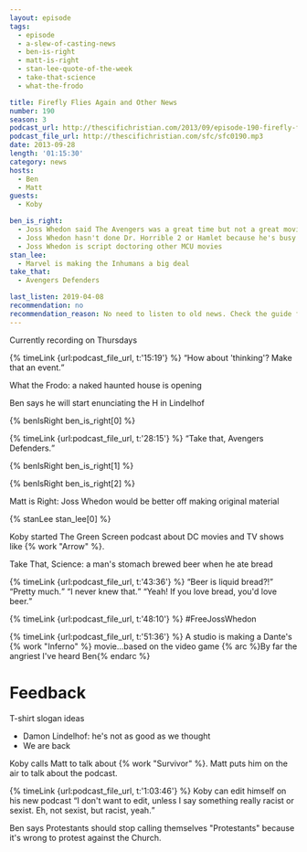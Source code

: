 ```yaml
---
layout: episode
tags:
  - episode
  - a-slew-of-casting-news
  - ben-is-right
  - matt-is-right
  - stan-lee-quote-of-the-week
  - take-that-science
  - what-the-frodo

title: Firefly Flies Again and Other News
number: 190
season: 3
podcast_url: http://thescifichristian.com/2013/09/episode-190-firefly-flies-again-and-other-news/
podcast_file_url: http://thescifichristian.com/sfc/sfc0190.mp3
date: 2013-09-28
length: '01:15:30'
category: news
hosts:
  - Ben
  - Matt
guests:
  - Koby

ben_is_right:
  - Joss Whedon said The Avengers was a great time but not a great movie
  - Joss Whedon hasn't done Dr. Horrible 2 or Hamlet because he's busy with the MCU
  - Joss Whedon is script doctoring other MCU movies
stan_lee:
  - Marvel is making the Inhumans a big deal
take_that:
  - Avengers Defenders

last_listen: 2019-04-08
recommendation: no
recommendation_reason: No need to listen to old news. Check the guide for what's interesting in hindsight.
---
```

Currently recording on Thursdays

<div class="quote">
  {% timeLink {url:podcast_file_url, t:'15:19'} %}
  <q class="ben">How about 'thinking'? Make that an event.</q>
</div>

What the Frodo: a naked haunted house is opening

Ben says he will start enunciating the H in Lindelhof

{% benIsRight ben_is_right[0] %}

<div class="quote">
  {% timeLink {url:podcast_file_url, t:'28:15'} %}
  <q class="ben">Take that, Avengers Defenders.</q>
</div>

{% benIsRight ben_is_right[1] %}

{% benIsRight ben_is_right[2] %}

Matt is Right: Joss Whedon would be better off making original material

{% stanLee stan_lee[0] %}

Koby started The Green Screen podcast about DC movies and TV shows like {% work "Arrow" %}.

Take That, Science: a man's stomach brewed beer when he ate bread

<div class="quote">
  {% timeLink {url:podcast_file_url, t:'43:36'} %}
  <q class="matt">Beer is liquid bread?!</q>
  <q class="ben">Pretty much.</q>
  <q class="matt">I never knew that.</q>
  <q class="ben">Yeah! If you love bread, you'd love beer.</q>
</div>

{% timeLink {url:podcast_file_url, t:'48:10'} %} #FreeJossWhedon

{% timeLink {url:podcast_file_url, t:'51:36'} %} A studio is making a Dante's {% work "Inferno" %} movie...based on the video game {% arc %}By far the angriest I've heard Ben{% endarc %} 



# Feedback
T-shirt slogan ideas
- Damon Lindelhof: he's not as good as we thought
- We are back

Koby calls Matt to talk about {% work "Survivor" %}. Matt puts him on the air to talk about the podcast. 

<div class="quote">
  {% timeLink {url:podcast_file_url, t:'1:03:46'} %}
  <span class="quote-context is-size-6">Koby can edit himself on his new podcast</span>
  <q class="koby">I don't want to edit, unless I say something really racist or sexist. Eh, not sexist, but racist, yeah.</q>
</div>

Ben says Protestants should stop calling themselves "Protestants" because it's wrong to protest against the Church.